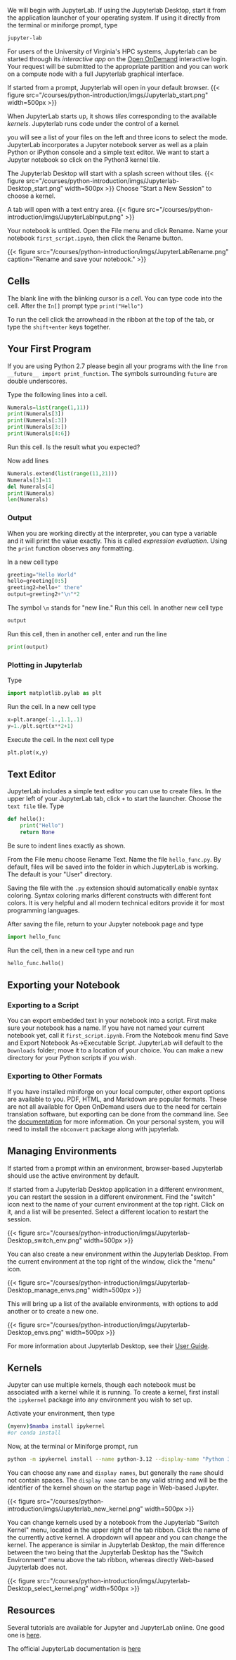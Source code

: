 We will begin with JupyterLab. If using the Jupyterlab Desktop, start it from the application launcher of your operating system.  If using it directly from the terminal or miniforge prompt, type
```bash
jupyter-lab
```

For users of the University of Virginia's HPC systems, Jupyterlab can be started through its _interactive app_ on the [Open OnDemand](https://www.rc.virginia.edu/userinfo/hpc/ood/) interactive login.  Your request will be submitted to the appropriate partition and you can work on a compute node with a full Jupyterlab graphical interface.

If started from a prompt, Jupyterlab will open in your default browser.
{{< figure src="/courses/python-introduction/imgs/Jupyterlab_start.png" width=500px >}}

When JupyterLab starts up, it shows _tiles_ corresponding to the available _kernels_.  Jupyterlab runs code under the control of a kernel. 

you will see a list of your files on the left and three icons to select the mode.  JupyterLab incorporates a Jupyter notebook server as well as a plain Python or iPython console and a simple text editor.  We want to start a Jupyter notebook so click on the Python3 kernel tile.

The Jupyterlab Desktop will start with a splash screen without tiles.
{{< figure src="/courses/python-introduction/imgs/Jupyterlab-Desktop_start.png" width=500px >}}
Choose "Start a New Session" to choose a kernel.

A tab will open with a text entry area.
{{< figure src="/courses/python-introduction/imgs/JupyterLabInput.png" >}}

Your notebook is untitled.  Open the File menu and click Rename.  Name your notebook `first_script.ipynb`, then click the Rename button.

{{< figure src="/courses/python-introduction/imgs/JupyterLabRename.png" caption="Rename and save your notebook." >}}

## Cells

The blank line with the blinking cursor is a _cell_.  You can type code into the cell.  After the `In[]` prompt type `print("Hello")`

To run the cell click the arrowhead in the ribbon at the top of the tab, or type the `shift+enter` keys together.

## Your First Program

If you are using Python 2.7 please begin all your programs with the line
`from __future__ import print_function`. The symbols surrounding `future` are double underscores.

Type the following lines into a cell.

```python
Numerals=list(range(1,11))
print(Numerals[3])
print(Numerals[:3])
print(Numerals[3:])
print(Numerals[4:6])
```
Run this cell.  Is the result what you expected?

Now add lines
```python
Numerals.extend(list(range(11,21)))
Numerals[3]=11
del Numerals[4]
print(Numerals)
len(Numerals)
```

### Output

When you are working directly at the interpreter, you can type a variable and it will print the value exactly.  This is called _expression evaluation_.  Using the `print` function observes any formatting.  

In a new cell type

```python
greeting="Hello World"
hello=greeting[0:5]
greeting2=hello+" there"
output=greeting2+"\n"*2
```

The symbol `\n` stands for "new line."  Run this cell.  In another new cell type
```python
output
```
Run this cell, then in another cell, enter and run the line
```python
print(output)
```

### Plotting in Jupyterlab

 Type
```python
import matplotlib.pylab as plt
```
Run the cell. In a new cell type
```python
x=plt.arange(-1.,1.1,.1)
y=1./plt.sqrt(x**2+1)
```
Execute the cell.  In the next cell type
```python
plt.plot(x,y)
```

## Text Editor

JupyterLab includes a simple text editor you can use to create files.  In the upper left of your JupyterLab tab, click `+` to start the launcher. Choose the `text file` tile. Type
```python
def hello():
    print("Hello")
    return None
```
Be sure to indent lines exactly as shown. 

From the File menu choose Rename Text. Name the file `hello_func.py`.  By default, files will be saved into the folder in which JupyterLab is working. The default is your "User" directory.  

Saving the file with the `.py` extension should automatically enable syntax coloring.  Syntax coloring marks different constructs with different font colors. It is very helpful and all modern technical editors provide it for most programming languages.

After saving the file, return to your Jupyter notebook page and type
```python
import hello_func
```
Run the cell, then in a new cell type and run
```python
hello_func.hello()
```

## Exporting your Notebook

### Exporting to a Script

You can export embedded text in your notebook into a script.  First make sure your notebook has a name.  If you have not named your current notebook yet, call it `first_script.ipynb`.  From the Notebook menu find Save and Export Notebook As->Executable Script.  JupyterLab will default to the `Downloads` folder; move it to a location of your choice.  You can make a new directory for your Python scripts if you wish.

### Exporting to Other Formats

If you have installed miniforge on your local computer, other export options are available to you.  PDF, HTML, and Markdown are popular formats.  These are not all available for Open OnDemand users due to the need for certain translation software, but exporting can be done from the command line.  See the [documentation](https://www.rc.virginia.edu/userinfo/howtos/rivanna/convert-jupyter-pdf/) for more information.  On your personal system, you will need to install the `nbconvert` package along with jupyterlab.

## Managing Environments

If started from a prompt within an environment, browser-based Jupyterlab should use the active environment by default.  

If started from a Jupyterlab Desktop application in a different environment, you can restart the session in a different environment. Find the "switch" icon next to the name of your current environment at the top right. Click on it, and a list will be presented.  Select a different location to restart the session.

{{< figure src="/courses/python-introduction/imgs/Jupyterlab-Desktop_switch_env.png" width=500px >}}

You can also create a new environment within the Jupyterlab Desktop.  From the current environment at the top right of the window, click the "menu" icon.  

{{< figure src="/courses/python-introduction/imgs/Jupyterlab-Desktop_manage_envs.png" width=500px >}}

This will bring up a list of the available environments, with options to add another or to create a new one.

{{< figure src="/courses/python-introduction/imgs/Jupyterlab-Desktop_envs.png" width=500px >}}

For more information about Jupyterlab Desktop, see their [User Guide](https://github.com/jupyterlab/jupyterlab-desktop/blob/master/user-guide.md).

## Kernels

Jupyter can use multiple kernels, though each notebook must be associated with a kernel while it is running.  To create a kernel, first install the `ipykernel` package into any environment you wish to set up. 

Activate your environment, then type
```bash
(myenv)$mamba install ipykernel
#or conda install
```

Now, at the terminal or Miniforge prompt, run
```bash
python -m ipykernel install --name python-3.12 --display-name "Python 3.12" --user
```
You can choose any `name` and `display names`, but generally the `name` should not contain spaces.  The `display name` can be any valid string and will be the identifier of the kernel shown on the startup page in Web-based Jupyter. 

{{< figure src="/courses/python-introduction/imgs/Jupyterlab_new_kernel.png" width=500px >}}

You can change kernels used by a notebook from the Jupyterlab "Switch Kernel" menu, located in the upper right of the tab ribbon. Click the name of the currently active kernel. A dropdown will appear and you can change the kernel.  The apperance is similar in Jupyterlab Desktop, the main difference between the two being that the Jupyterlab Desktop has the "Switch Environment" menu above the tab ribbon, whereas directly Web-based Jupyterlab does not.

{{< figure src="/courses/python-introduction/imgs/Jupyterlab-Desktop_select_kernel.png" width=500px >}}

## Resources

Several tutorials are available for Jupyter and JupyterLab online.  One good one is [here](https://www.tutorialspoint.com/jupyter/index.htm).

The official JupyterLab documentation is [here](https://jupyterlab.readthedocs.io/en/stable/index.html)
